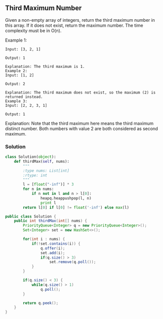 ## Third Maximum Number

Given a non-empty array of integers, return the third maximum number in this array. If it does not exist, return the maximum number. The time complexity must be in O(n).

Example 1:
```
Input: [3, 2, 1]

Output: 1

Explanation: The third maximum is 1.
Example 2:
Input: [1, 2]

Output: 2

Explanation: The third maximum does not exist, so the maximum (2) is returned instead.
Example 3:
Input: [2, 2, 3, 1]

Output: 1
```

Explanation: Note that the third maximum here means the third maximum distinct number.
Both numbers with value 2 are both considered as second maximum.
### Solution

```python
class Solution(object):
    def thirdMax(self, nums):
        """
        :type nums: List[int]
        :rtype: int
        """
        l = [float("-inf")] * 3
        for n in nums:
            if n not in l and n > l[0]:
                heapq.heappushpop(l, n)
                print l
        return l[0] if l[0] != float('-inf') else max(l)
```

```java
public class Solution {
    public int thirdMax(int[] nums) {
        PriorityQueue<Integer> q = new PriorityQueue<Integer>();
        Set<Integer> set = new HashSet<>();

        for(int i : nums) {
            if(!set.contains(i)) {
                q.offer(i);
                set.add(i);
                if(q.size() > 3)
                    set.remove(q.poll());
            }
        }

        if(q.size() < 3) {
            while(q.size() > 1)
                q.poll();
        }

        return q.peek();
    }
}
```
